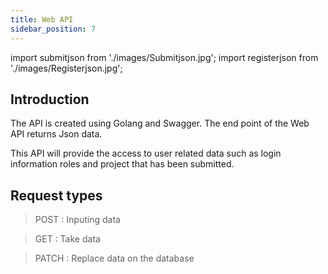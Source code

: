 ```yaml
---
title: Web API
sidebar_position: 7
---
```

import submitjson from './images/Submitjson.jpg';
import registerjson from './images/Registerjson.jpg';


## Introduction

The API is created using Golang and Swagger. The end point of the Web API returns Json data. 

This API will provide the access to user related data such as login information roles and project that has been submitted.


## Request types

> POST  : Inputing data

> GET   : Take data

> PATCH : Replace data on the database



